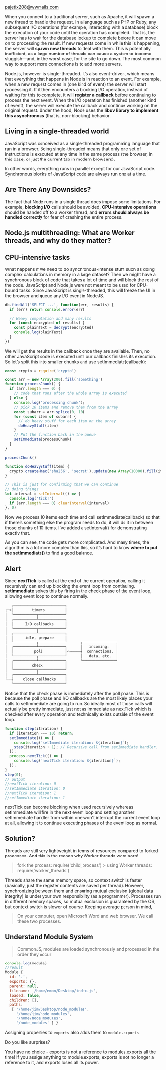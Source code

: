 pajetix208@wwmails.com


When you connect to a traditional server, such as Apache, it will spawn a new thread to handle the request. In a language such as PHP or Ruby, any subsequent I/O operations (for example, interacting with a database) block the execution of your code until the operation has completed. That is, the server has to wait for the database lookup to complete before it can move on to processing the result. If new requests come in while this is happening, the server will **spawn new threads** to deal with them. This is potentially inefficient, as a large number of threads can cause a system to become sluggish—and, in the worst case, for the site to go down. The most common way to support more connections is to add more servers.

Node.js, however, is single-threaded. It’s also event-driven, which means that everything that happens in Node is in reaction to an event. For example, when a new request comes in (one kind of event) the server will start processing it. If it then encounters a blocking I/O operation, instead of waiting for this to complete, it will **register a callback** before continuing to process the next event. When the I/O operation has finished (another kind of event), the server will execute the callback and continue working on the original request. Under the hood, Node uses the **libuv library to implement this asynchronous** (that is, non-blocking) behavior.

## Living in a single-threaded world

JavaScript was conceived as a single-threaded programming language that ran in a browser. Being single-threaded means that only one set of instructions is executed at any time in the same process (the browser, in this case, or just the current tab in modern browsers).

In other words, everything runs in parallel except for our JavaScript code. Synchronous blocks of JavaScript code are always run one at a time.

## Are There Any Downsides?

The fact that Node runs in a single thread does impose some limitations. For example, **blocking I/O** calls should be avoided, **CPU-intensive operations** should be handed off to a worker thread, and **errors should always be handled correctly** for fear of crashing the entire process.


## Node.js multithreading: What are Worker threads, and why do they matter?

## CPU-intensive tasks

What happens if we need to do synchronous-intense stuff, such as doing complex calculations in memory in a large dataset? Then we might have a synchronous block of code that takes a lot of time and will block the rest of the code. JavaScript and Node.js were not meant to be used for CPU-bound tasks. Since JavaScript is single-threaded, this will freeze the UI in the browser and queue any I/O event in NodeJS.

```js
db.findAll('SELECT ...', function(err, results) {
  if (err) return console.error(err)
  
  // Heavy computation and many results
  for (const encrypted of results) {
    const plainText = decrypt(encrypted)
    console.log(plainText)
  }
})
```
We will get the results in the callback once they are available. Then, no other JavaScript code is executed until our callback finishes its execution.
So let’s split this into smaller chunks and use setImmediate(callback):

```js
const crypto = require('crypto')

const arr = new Array(200).fill('something')
function processChunk() {
  if (arr.length === 0) {
    // code that runs after the whole array is executed
  } else {
    console.log('processing chunk');
    // pick 10 items and remove them from the array
    const subarr = arr.splice(0, 10)
    for (const item of subarr) {
      // do heavy stuff for each item on the array
      doHeavyStuff(item)
    }
    // Put the function back in the queue
    setImmediate(processChunk)
  }
}

processChunk()

function doHeavyStuff(item) {
  crypto.createHmac('sha256', 'secret').update(new Array(10000).fill(item).join('.')).digest('hex')
}

// This is just for confirming that we can continue
// doing things
let interval = setInterval(() => {
  console.log('tick!')
  if (arr.length === 0) clearInterval(interval)
}, 0)
```

Now we process 10 items each time and call setImmediate(callback) so that if there’s something else the program needs to do, it will do it in between those chunks of 10 items. I’ve added a setInterval() for demonstrating exactly that.

As you can see, the code gets more complicated. And many times, the algorithm is a lot more complex than this, so it’s hard to know **where to put the setImmediate()** to find a good balance.

## Alert


Since **nextTick** is called at the end of the current operation, calling it recursively can end up blocking the event loop from continuing. **setImmediate** solves this by firing in the check phase of the event loop, allowing event loop to continue normally.

```js
   ┌───────────────────────┐
┌─>│        timers         │
│  └──────────┬────────────┘
│  ┌──────────┴────────────┐
│  │     I/O callbacks     │
│  └──────────┬────────────┘
│  ┌──────────┴────────────┐
│  │     idle, prepare     │
│  └──────────┬────────────┘      ┌───────────────┐
│  ┌──────────┴────────────┐      │   incoming:   │
│  │         poll          │<─────┤  connections, │
│  └──────────┬────────────┘      │   data, etc.  │
│  ┌──────────┴────────────┐      └───────────────┘
│  │        check          │
│  └──────────┬────────────┘
│  ┌──────────┴────────────┐
└──┤    close callbacks    │
   └───────────────────────┘
```

Notice that the check phase is immediately after the poll phase. This is because the poll phase and I/O callbacks are the most likely places your calls to setImmediate are going to run. So ideally most of those calls will actually be pretty immediate, just not as immediate as nextTick which is checked after every operation and technically exists outside of the event loop.

```js
function step(iteration) {
  if (iteration === 10) return;
  setImmediate(() => {
    console.log(`setImmediate iteration: ${iteration}`);
    step(iteration + 1); // Recursive call from setImmediate handler.
  });
  process.nextTick(() => {
    console.log(`nextTick iteration: ${iteration}`);
  });
}
step(0);
// output
//nextTick iteration: 0
//setImmediate iteration: 0
//nextTick iteration: 1
//setImmediate iteration: 1
```

nextTick can become blocking when used recursively whereas setImmediate will fire in the next event loop and setting another setImmediate handler from within one won't interrupt the current event loop at all, allowing it to continue executing phases of the event loop as normal.

## Solution?

Threads are still very lightweight in terms of resources compared to forked processes. And this is the reason why Worker threads were born!

>  fork the process: require('child_process') > using Worker threads: require('worker_threads')

Threads share the same memory space, so context switch is faster (basically, just the register contents are saved per thread). However, synchronizing between them and ensuring mutual exclusion (global data integrity) is under your own responsibility (as a programmer). Processes run in different memory spaces, so mutual exclusion is guaranteed by the OS, but context switch is slower of course.
Keeping average person in mind,

> On your computer, open Microsoft Word and web browser. We call these two processes.

## Understand Module System

> CommonJS, modules are loaded synchronously and processed in the order they occur

```js
console.log(module)
//result
Module {
  id: '.',
  exports: {},
  parent: null,
  filename: '/home/emon/Desktop/index.js',
  loaded: false,
  children: [],
  paths:
   [ '/home/jim/Desktop/node_modules',
     '/home/jim/node_modules',
     '/home/node_modules',
     '/node_modules' ] }

```
Assigning properties to `exports` also adds them to `module.exports`

Do you like surprises?

You have no choice - exports is not a reference to modules.exports all the time! If you assign anything to module.exports, exports is not no longer a reference to it, and exports loses all its power.

